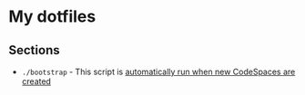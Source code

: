 # My dotfiles

## Sections

- `./bootstrap` - This script is [automatically run when new CodeSpaces are created](https://docs.github.com/en/codespaces/customizing-your-codespace/personalizing-github-codespaces-for-your-account#dotfiles)
